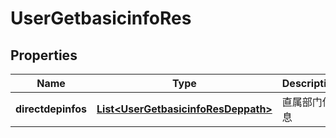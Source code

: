 # UserGetbasicinfoRes

## Properties
Name | Type | Description | Notes
------------ | ------------- | ------------- | -------------
**directdepinfos** | [**List&lt;UserGetbasicinfoResDeppath&gt;**](UserGetbasicinfoResDeppath.md) | 直属部门信息 | 
